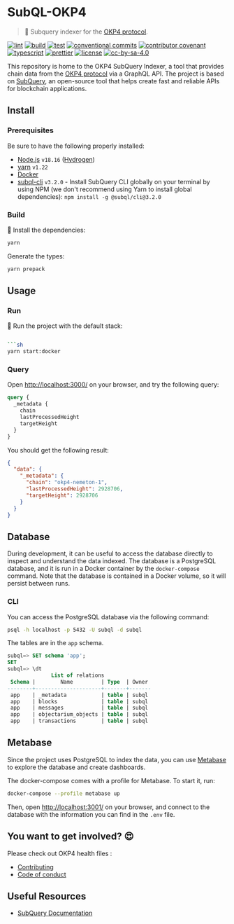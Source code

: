 # SubQL-OKP4

> 🔁 Subquery indexer for the [OKP4 protocol](https://okp4.network).

[![lint](https://img.shields.io/github/actions/workflow/status/okp4/subql-okp4/lint.yml?label=lint&style=for-the-badge&logo=github)](https://github.com/okp4/subql-okp4/actions/workflows/lint.yml)
[![build](https://img.shields.io/github/actions/workflow/status/okp4/subql-okp4/build.yml?branch=main&label=build&style=for-the-badge&logo=github)](https://github.com/okp4/subql-okp4/actions/workflows/build.yml)
[![test](https://img.shields.io/github/actions/workflow/status/okp4/dataverse-portal/test.yml?branch=main&label=test&style=for-the-badge&logo=github)](https://github.com/okp4/dataverse-portal/actions/workflows/test.yml)
[![conventional commits](https://img.shields.io/badge/Conventional%20Commits-1.0.0-yellow.svg?style=for-the-badge&logo=conventionalcommits)](https://conventionalcommits.org)
[![contributor covenant](https://img.shields.io/badge/Contributor%20Covenant-2.1-4baaaa.svg?style=for-the-badge)](https://github.com/okp4/.github/blob/main/CODE_OF_CONDUCT.md)
[![typescript](https://img.shields.io/badge/typescript-%23007ACC.svg?style=for-the-badge&logo=typescript&logoColor=white)](https://www.typescriptlang.org/)
[![prettier](https://img.shields.io/badge/prettier-1A2C34?style=for-the-badge&logo=prettier&logoColor=F7BA3E)](https://github.com/prettier/prettier)
[![license][bsd-3-clause-image]][bsd-3-clause]
[![cc-by-sa-4.0][cc-by-sa-image]][cc-by-sa]

This repository is home to the OKP4 SubQuery Indexer, a tool that provides chain data from the [OKP4 protocol](https://okp4.network) via a GraphQL API. The project is based on [SubQuery](https://subquery.network/), an open-source tool that helps create fast and reliable APIs for blockchain applications.

## Install

### Prerequisites

Be sure to have the following properly installed:

- [Node.js](https://nodejs.org/en/) `v18.16` ([Hydrogen](https://nodejs.org/en/blog/release/v18.16.0/))
- [yarn](https://yarnpkg.com/) `v1.22`
- [Docker](https://www.docker.com/)
- [subql-cli](https://academy.subquery.network/run_publish/cli.html#installation) `v3.2.0` - Install SubQuery CLI globally on your terminal by using NPM (we don't recommend using Yarn to install global dependencies): `npm install -g @subql/cli@3.2.0`

### Build

🚚 Install the dependencies:

```sh
yarn
```

Generate the types:

```sh
yarn prepack
```

## Usage

### Run

🚀 Run the project with the default stack:

```sh

```sh
yarn start:docker
```

### Query

Open <http://localhost:3000/> on your browser, and try the following query:

```graphql
query {
  _metadata {
    chain
    lastProcessedHeight
    targetHeight
  }
}
```

You should get the following result:

```json
{
  "data": {
    "_metadata": {
      "chain": "okp4-nemeton-1",
      "lastProcessedHeight": 2928706,
      "targetHeight": 2928706
    }
  }
}
```

## Database

During development, it can be useful to access the database directly to inspect and understand the data indexed. The database is a PostgreSQL database, and it is run in a Docker container by the `docker-compose` command. Note that the database is contained in a Docker volume, so it will persist between runs.

### CLI

You can access the PostgreSQL database via the following command:

```sh
psql -h localhost -p 5432 -U subql -d subql
```

The tables are in the `app` schema.

```sql
subql=> SET schema 'app';
SET
subql=> \dt
              List of relations
 Schema |        Name         | Type  | Owner 
--------+---------------------+-------+-------
 app    | _metadata           | table | subql
 app    | blocks              | table | subql
 app    | messages            | table | subql
 app    | objectarium_objects | table | subql
 app    | transactions        | table | subql
```

## Metabase

Since the project uses PostgreSQL to index the data, you can use [Metabase](https://www.metabase.com/) to explore the database and create dashboards.

The docker-compose comes with a profile for Metabase. To start it, run:

```sh
docker-compose --profile metabase up
```

Then, open <http://localhost:3001/> on your browser, and connect to the database with the information you can find in the `.env` file.

## You want to get involved? 😍

Please check out OKP4 health files :

- [Contributing](https://github.com/okp4/.github/blob/main/CONTRIBUTING.md)
- [Code of conduct](https://github.com/okp4/.github/blob/main/CODE_OF_CONDUCT.md)

## Useful Resources

- [SubQuery Documentation](https://academy.subquery.network/)

[bsd-3-clause]: https://opensource.org/licenses/BSD-3-Clause
[bsd-3-clause-image]: https://img.shields.io/badge/License-BSD_3--Clause-blue.svg?style=for-the-badge
[cc-by-sa]: https://creativecommons.org/licenses/by-sa/4.0/
[cc-by-sa-image]: https://i.creativecommons.org/l/by-sa/4.0/88x31.png
